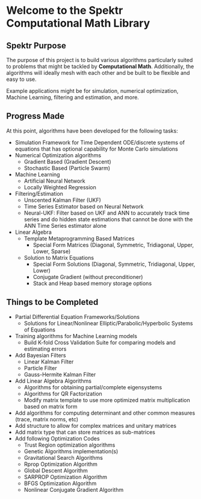 # Welcome to the Spektr Computational Math Library
## Spektr Purpose
The purpose of this project is to build various algorithms particularly suited to problems that might be tackled by **Computational Math**. Additionally, the algorithms will ideally mesh with each other and be built to be flexible and easy to use. 

Example applications might be for simulation, numerical optimization, Machine Learning, filtering and estimation, and more.

## Progress Made
At this point, algorithms have been developed for the following tasks:
- Simulation Framework for Time Dependent ODE/discrete systems of equations that has optional capability for Monte Carlo simulations
- Numerical Optimization algorithms
  - Gradient Based (Gradient Descent)
  - Stochastic Based (Particle Swarm)
- Machine Learning
  - Artificial Neural Network
  - Locally Weighted Regression
- Filtering/Estimation
  - Unscented Kalman Filter (UKF)
  - Time Series Estimator based on Neural Network
  - Neural-UKF: Filter based on UKF and ANN to accurately track time series and do hidden state estimations that cannot be done with the ANN Time Series estimator alone
- Linear Algebra
  - Template Metaprogramming Based Matrices
     - Special Form Matrices (Diagonal, Symmetric, Tridiagonal, Upper, Lower, Sparse)
  - Solution to Matrix Equations
     - Special Form Solutions (Diagonal, Symmetric, Tridiagonal, Upper, Lower)
     - Conjugate Gradient (without preconditioner)
     - Stack and Heap based memory storage options

## Things to be Completed
- Partial Differential Equation Frameworks/Solutions
  - Solutions for Linear/Nonlinear Elliptic/Parabolic/Hyperbolic Systems of Equations
- Training algorithms for Machine Learning models
  - Build K-fold Cross Validation Suite for comparing models and estimating errors
- Add Bayesian Filters
  - Linear Kalman Filter
  - Particle Filter
  - Gauss-Hermite Kalman Filter
- Add Linear Algebra Algorithms
  - Algorithms for obtaining partial/complete eigensystems
  - Algorithms for QR Factorization
  - Modify matrix template to use more optimized matrix multiplication based on matrix form
- Add algorithms for computing determinant and other common measures (trace, matrix norms, etc)
- Add structure to allow for complex matrices and unitary matrices
- Add matrix type that can store matrices as sub-matrices
- Add following Optimization Codes
  - Trust Region optimization algorithms
  - Genetic Algorithms implementation(s)
  - Gravitational Search Algorithms
  - Rprop Optimization Algorithm
  - Global Descent Algorithm
  - SARPROP Optimization Algorithm
  - BFGS Optimization Algorithm
  - Nonlinear Conjugate Gradient Algorithm

